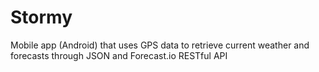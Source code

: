 # Stormy

Mobile app (Android) that uses GPS data to retrieve current weather and forecasts through JSON and Forecast.io RESTful API
